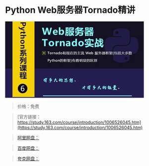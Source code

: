 # Python Web服务器Tornado精讲

![img](../../../assets/study163/free/1adf16f745034be6b8189881230146ee.jpg)

> 价格：免费

> [官方链接：https://study.163.com/course/introduction/1006526045.htm](https://study.163.com/course/introduction/1006526045.htm)

> [阿里网盘：]()

> [百度网盘：]()

> [夸克网盘：]()
